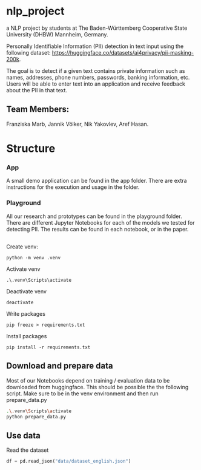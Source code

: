 # nlp_project

a NLP project by students at The Baden-Württemberg Cooperative State University (DHBW) Mannheim, Germany.

Personally Identifiable Information (PII) detection in text input using the following dataset:
https://huggingface.co/datasets/ai4privacy/pii-masking-200k.

The goal is to detect if a given text contains private information such as names, addresses, phone numbers, passwords, banking information, etc. Users will be able to enter text into an application and receive feedback about the PII in that text.

## Team Members:

Franziska Marb,
Jannik Völker,
Nik Yakovlev,
Aref Hasan.

# Structure


### App
A small demo application can be found in the app folder. There are extra instructions for the execution and usage in the folder.

### Playground
All our research and prototypes can be found in the playground folder.
There are different Jupyter Notebooks for each of the models we tested for detecting PII. The results can be found in each notebook, or in the paper.


## 


Create venv:

    python -m venv .venv

Activate venv

    .\.venv\Scripts\activate

Deactivate venv

    deactivate

Write packages

    pip freeze > requirements.txt

Install packages

    pip install -r requirements.txt

## Download and prepare data

Most of our Notebooks depend on training / evaluation data to be downloaded from huggingface. This should be possible the the following script.
Make sure to be in the venv environment and then run prepare_data.py

```bash
.\.venv\Scripts\activate
python prepare_data.py
```

## Use data

Read the dataset

```python
df = pd.read_json("data/dataset_english.json")
```
